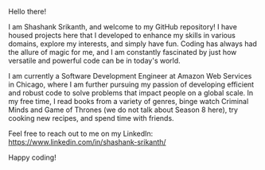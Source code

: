 Hello there!

I am Shashank Srikanth, and welcome to my GitHub repository! I have housed projects here that I developed to enhance my skills in various domains, explore my interests, and simply have fun. Coding has always had the allure of magic for me, and I am constantly fascinated by just how versatile and powerful code can be in today's world.

I am currently a Software Development Engineer at Amazon Web Services in Chicago, where I am further pursuing my passion of developing efficient and robust code to solve problems that impact people on a global scale. In my free time, I read books from a variety of genres, binge watch Criminal Minds and Game of Thrones (we do not talk about Season 8 here), try cooking new recipes, and spend time with friends.

Feel free to reach out to me on my LinkedIn: https://www.linkedin.com/in/shashank-srikanth/

Happy coding!
